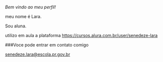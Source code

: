 *Bem vindo ao meu perfil!*

meu nome é Lara.

Sou aluna.

utilizo em aula a plataforma https://cursos.alura.com.br/user/senedeze-lara

###Voce pode entrar em contato comigo

senedeze.lara@escola.pr.gov.br

[](https://media1.tenor.com/m/uyrB9E4GThcAAAAd/cat-kitten.gif)
